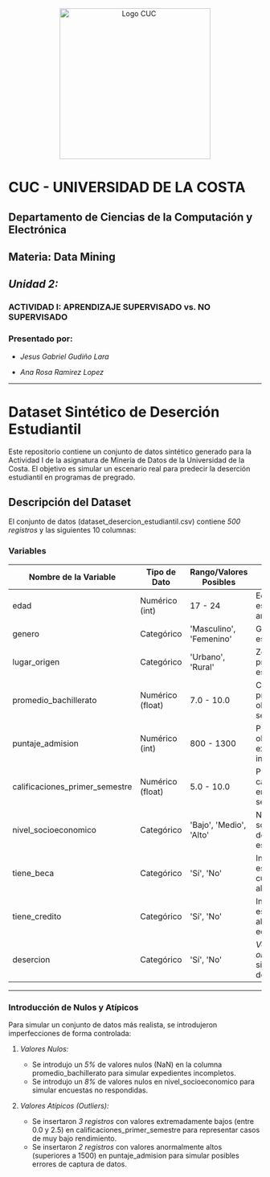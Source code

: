 <div align="center">
<img src="https://www.cuc.edu.co/wp-content/uploads/2024/03/logo_cuc.png" alt="Logo CUC" width="300"/>
</div>

# CUC - UNIVERSIDAD DE LA COSTA
## Departamento de Ciencias de la Computación y Electrónica
## Materia: Data Mining

## *Unidad 2:*
###             ACTIVIDAD I: APRENDIZAJE SUPERVISADO vs. NO SUPERVISADO


### Presentado por:

- *Jesus Gabriel Gudiño Lara*

- *Ana Rosa Ramirez Lopez*

---
# Dataset Sintético de Deserción Estudiantil

Este repositorio contiene un conjunto de datos sintético generado para la Actividad I de la asignatura de Minería de Datos de la Universidad de la Costa. El objetivo es simular un escenario real para predecir la deserción estudiantil en programas de pregrado.

## Descripción del Dataset

El conjunto de datos (dataset_desercion_estudiantil.csv) contiene *500 registros* y las siguientes 10 columnas:

### Variables

| Nombre de la Variable            | Tipo de Dato  | Rango/Valores Posibles                       | Descripción                                        |
| -------------------------------- | ------------- | -------------------------------------------- | -------------------------------------------------- |
| edad                           | Numérico (int)  | 17 - 24                                      | Edad del estudiante en años.                       |
| genero                         | Categórico    | 'Masculino', 'Femenino'                      | Género del estudiante.                             |
| lugar_origen                   | Categórico    | 'Urbano', 'Rural'                            | Zona de procedencia del estudiante.                |
| promedio_bachillerato          | Numérico (float)| 7.0 - 10.0                                   | Calificación promedio obtenida en la secundaria.   |
| puntaje_admision               | Numérico (int)  | 800 - 1300                                   | Puntaje obtenido en el examen de ingreso.          |
| calificaciones_primer_semestre | Numérico (float)| 5.0 - 10.0                                   | Promedio de calificaciones en su primer semestre.  |
| nivel_socioeconomico           | Categórico    | 'Bajo', 'Medio', 'Alto'                      | Nivel socioeconómico de la familia del estudiante. |
| tiene_beca                     | Categórico    | 'Sí', 'No'                                   | Indica si el estudiante cuenta con alguna beca.    |
| tiene_credito                  | Categórico    | 'Sí', 'No'                                   | Indica si el estudiante usa algún crédito educativo.|
| desercion                      | Categórico    | 'Sí', 'No'                                   | *Variable objetivo:* Indica si el estudiante desertó. |

---

### Introducción de Nulos y Atípicos

Para simular un conjunto de datos más realista, se introdujeron imperfecciones de forma controlada:

1.  *Valores Nulos:*
    * Se introdujo un *5%* de valores nulos (NaN) en la columna promedio_bachillerato para simular expedientes incompletos.
    * Se introdujo un *8%* de valores nulos en nivel_socioeconomico para simular encuestas no respondidas.

2.  *Valores Atípicos (Outliers):*
    * Se insertaron *3 registros* con valores extremadamente bajos (entre 0.0 y 2.5) en calificaciones_primer_semestre para representar casos de muy bajo rendimiento.
    * Se insertaron *2 registros* con valores anormalmente altos (superiores a 1500) en puntaje_admision para simular posibles errores de captura de datos.